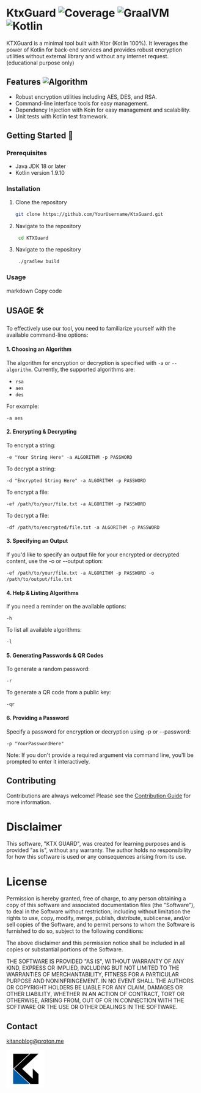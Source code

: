 # KtxGuard ![Coverage](https://img.shields.io/badge/Coverage-77-green) ![GraalVM](https://img.shields.io/badge/GraalVM-21-blue) ![Kotlin](https://img.shields.io/badge/Kotlin-100-orange)

KTXGuard is a minimal tool built with Ktor (Kotlin 100%). It leverages the power of Kotlin for back-end services and provides robust encryption utilities without external library and without any internet request. (educational purpose only)


## Features    ![Algorithm](https://img.shields.io/badge/Algorithm-AES/DES/RSA-red)

* Robust encryption utilities including AES, DES, and RSA.
* Command-line interface tools for easy management.
* Dependency Injection with Koin for easy management and scalability.
* Unit tests with Kotlin test framework.

## Getting Started 🚀
### Prerequisites
* Java JDK 18 or later
* Kotlin version 1.9.10

### Installation
1. Clone the repository
   ```sh
   git clone https://github.com/YourUsername/KtxGuard.git
   ```

2. Navigate to the repository
   ```sh
	cd KTXGuard
    ```

3. Navigate to the repository
   ```sh
	./gradlew build
	```
### Usage

markdown
Copy code
## USAGE 🛠

To effectively use our tool, you need to familiarize yourself with the available command-line options:

#### 1. Choosing an Algorithm

The algorithm for encryption or decryption is specified with `-a` or `--algorithm`. Currently, the supported algorithms are:
- `rsa`
- `aes`
- `des`

For example:
```shell
-a aes
```

#### 2. Encrypting & Decrypting
To encrypt a string:

```shell
-e "Your String Here" -a ALGORITHM -p PASSWORD
```

To decrypt a string:

```shell
-d "Encrypted String Here" -a ALGORITHM -p PASSWORD
```

To encrypt a file:

```shell
-ef /path/to/your/file.txt -a ALGORITHM -p PASSWORD
```

To decrypt a file:

```shell
-df /path/to/encrypted/file.txt -a ALGORITHM -p PASSWORD
```

#### 3. Specifying an Output
If you'd like to specify an output file for your encrypted or decrypted content, use the -o or --output option:

```shell
-ef /path/to/your/file.txt -a ALGORITHM -p PASSWORD -o /path/to/output/file.txt
```

#### 4. Help & Listing Algorithms
If you need a reminder on the available options:

```shell
-h
```

To list all available algorithms:

```shell
-l
```

#### 5. Generating Passwords & QR Codes
To generate a random password:

```shell
-r
```

To generate a QR code from a public key:

```shell
-qr
```

#### 6. Providing a Password
Specify a password for encryption or decryption using -p or --password:

```shell
-p "YourPasswordHere"
```

Note: If you don't provide a required argument via command line, you'll be prompted to enter it interactively.

## Contributing

Contributions are always welcome! Please see the [Contribution Guide](docs/CONTRIBUTION_GUIDE.md) for more information.

# Disclaimer

This software, "KTX GUARD", was created for learning purposes and is provided "as is", without any warranty. The author holds no responsibility for how this software is used or any consequences arising from its use.

# License

Permission is hereby granted, free of charge, to any person obtaining a copy of this software and associated documentation files (the "Software"), to deal in the Software without restriction, including without limitation the rights to use, copy, modify, merge, publish, distribute, sublicense, and/or sell copies of the Software, and to permit persons to whom the Software is furnished to do so, subject to the following conditions:

The above disclaimer and this permission notice shall be included in all copies or substantial portions of the Software.

THE SOFTWARE IS PROVIDED "AS IS", WITHOUT WARRANTY OF ANY KIND, EXPRESS OR IMPLIED, INCLUDING BUT NOT LIMITED TO THE WARRANTIES OF MERCHANTABILITY, FITNESS FOR A PARTICULAR PURPOSE AND NONINFRINGEMENT. IN NO EVENT SHALL THE AUTHORS OR COPYRIGHT HOLDERS BE LIABLE FOR ANY CLAIM, DAMAGES OR OTHER LIABILITY, WHETHER IN AN ACTION OF CONTRACT, TORT OR OTHERWISE, ARISING FROM, OUT OF OR IN CONNECTION WITH THE SOFTWARE OR THE USE OR OTHER DEALINGS IN THE SOFTWARE.


## Contact

[kitanoblog@proton.me](mailto:kitanoblog@proton.me)

<img src="docs/ktxguard.png" alt="logo_ktx_guard" width="100" height="100"/>
